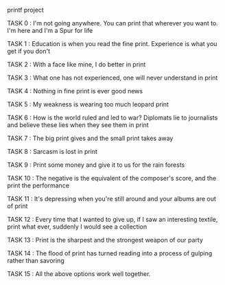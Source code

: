 printf project

TASK 0 : I'm not going anywhere. You can print that wherever you want to. I'm here and I'm a Spur for life 

TASK 1 :  Education is when you read the fine print. Experience is what you get if you don't

TASK 2 : With a face like mine, I do better in print

TASK 3 :  What one has not experienced, one will never understand in print 

TASK 4 :  Nothing in fine print is ever good news

TASK 5 : My weakness is wearing too much leopard print 

TASK 6 : How is the world ruled and led to war? Diplomats lie to journalists and believe these lies when they see them in print 

TASK 7 : The big print gives and the small print takes away 

TASK 8 : Sarcasm is lost in print 

TASK 9 :  Print some money and give it to us for the rain forests 

TASK 10 : The negative is the equivalent of the composer's score, and the print the performance 

TASK 11 :  It's depressing when you're still around and your albums are out of print 

TASK 12 : Every time that I wanted to give up, if I saw an interesting textile, print what ever, suddenly I would see a collection 

TASK 13 : Print is the sharpest and the strongest weapon of our party 

TASK 14 : The flood of print has turned reading into a process of gulping rather than savoring 

TASK 15 : All the above options work well together.
